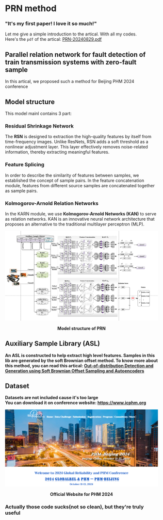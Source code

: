 # PRN method
### "It's my first paper! I love it so much!"   
Let me give a simple introduction to the artical. With all my codes.   
Here's the `pdf` of the artical: [PRN-20240829.pdf](PRN-20240829.pdf)   
## Parallel relation network for fault detection of train transmission systems with zero-fault sample  
In this artical, we proposed such a method for Beijing PHM 2024 conference   
## Model structure   
This model mainl contains 3 part:   
### Residual Shrinkage Network  
The **RSN** is designed to extraction the high-quality features by itself from time-frequency images. Unlike ResNets, RSN adds a soft threshold as a nonlinear adjustment layer. This layer effectively removes noise-related information, thereby extracting meaningful features.       
### Feature Splicing   
In order to describe the similarity of features between samples, we established the concept of sample pairs. In the feature concatenation module, features from different source samples are concatenated together as sample pairs.      
### Kolmogorov-Arnold Relation Networks   
In the KARN module, we use **Kolmogorov-Arnold Networks (KAN)** to serve as relation networks. KAN is an innovative neural network architecture that proposes an alternative to the traditional multilayer perceptron (MLP).     
  
![Model structure of PRN](figs/modelpre.png)
<p align="center"><strong>Model structure of PRN</span></p> 

## Auxiliary Sample Library (ASL)  
  An ASL is constructed to help extract high level features. Samples in this lib are generated by the soft Brownian offset method.  To know more about this method, you can read this artical: **[Out-of-distribution Detection and Generation using Soft Brownian Offset Sampling and Autoencoders](2105.02965.pdf)**
## Dataset  
Datasets are not included cause it's too large  
You can download it on conference website: https://www.icphm.org  

![Official Website for PHM 2024](pics/web.png)
<p align="center"><strong>Official Website for PHM 2024</span></p>  


### Actually those code sucks(not so clean), but they're truly useful



